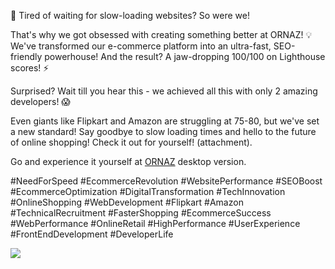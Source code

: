 🚀 Tired of waiting for slow-loading websites? So were we!

That's why we got obsessed with creating something better at ORNAZ! 💡 We've transformed our e-commerce platform into an ultra-fast, SEO-friendly powerhouse! And the result? A jaw-dropping 100/100 on Lighthouse scores! ⚡️

 
Surprised? Wait till you hear this - we achieved all this with only 2 amazing developers! 😱
 
Even giants like Flipkart and Amazon are struggling at 75-80, but we've set a new standard! Say goodbye to slow loading times and hello to the future of online shopping! Check it out for yourself! (attachment).

Go and experience it yourself at [ORNAZ](https://www.ornaz.com/) desktop version.

#NeedForSpeed #EcommerceRevolution #WebsitePerformance #SEOBoost #EcommerceOptimization #DigitalTransformation #TechInnovation #OnlineShopping #WebDevelopment #Flipkart #Amazon #TechnicalRecruitment #FasterShopping #EcommerceSuccess #WebPerformance #OnlineRetail #HighPerformance #UserExperience #FrontEndDevelopment #DeveloperLife

<img src="https://media.licdn.com/dms/image/D5622AQEgyRhoKZlCLQ/feedshare-shrink_2048_1536/0/1714165311104?e=1717027200&v=beta&t=f7PbO1i7jrVI1cd_QWbk8Adme4BIaxSZjdv3h5NuTXk" />